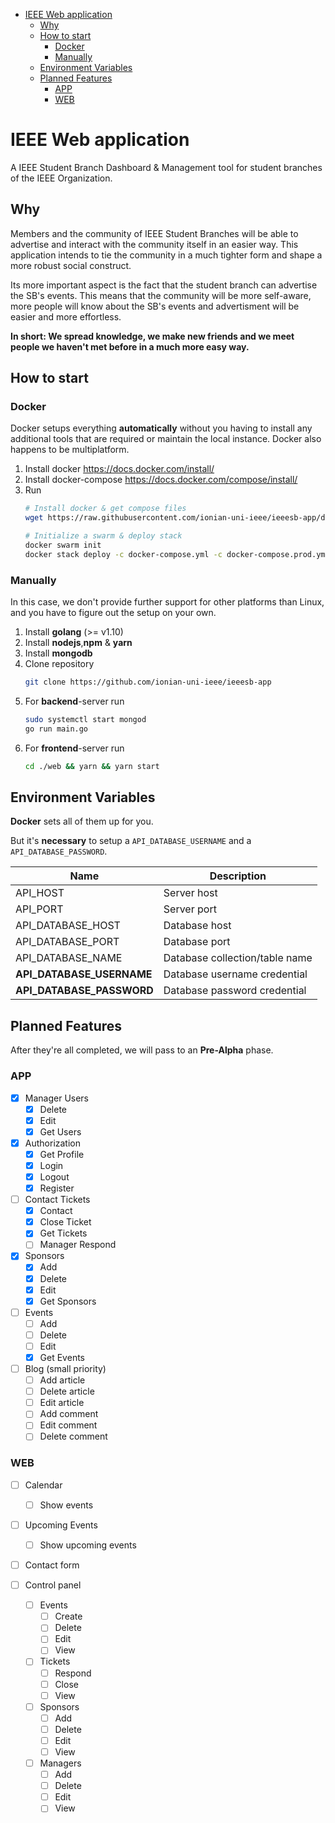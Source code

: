 - [IEEE Web application](#ieee-web-application)
  - [Why](#why)
  - [How to start](#how-to-start)
    - [Docker](#docker)
    - [Manually](#manually)
  - [Environment Variables](#environment-variables)
  - [Planned Features](#planned-features)
    - [APP](#app)
    - [WEB](#web)

# IEEE Web application

A IEEE Student Branch Dashboard & Management tool for student branches of the IEEE Organization.
## Why

Members and the community of IEEE Student Branches will be able to advertise and interact with the community itself in an easier way. This application intends to tie the community in a much tighter form and shape a more robust social construct.

Its more important aspect is the fact that the student branch can advertise the SB's events. This means that the community will be more self-aware, more people will know about the SB's events and advertisment will be easier and more effortless.

**In short: We spread knowledge, we make new friends and we meet people we haven't met before in a much more easy way.**

## How to start

### Docker

Docker setups everything **automatically** without you having to install any additional tools that are required or maintain the local instance. Docker also happens to be multiplatform.

1. Install docker https://docs.docker.com/install/
2. Install docker-compose https://docs.docker.com/compose/install/
3. Run
    ```bash
    # Install docker & get compose files
    wget https://raw.githubusercontent.com/ionian-uni-ieee/ieeesb-app/dev/build/install.sh
    
    # Initialize a swarm & deploy stack
    docker swarm init
    docker stack deploy -c docker-compose.yml -c docker-compose.prod.yml ieeesb-app
    ```

### Manually

In this case, we don't provide further support for other platforms than Linux, and you have to figure out the setup on your own.

1. Install **golang** (>= v1.10)
2. Install **nodejs**,**npm** & **yarn**
3. Install **mongodb**
4. Clone repository
    ```bash
    git clone https://github.com/ionian-uni-ieee/ieeesb-app
    ```
5. For **backend**-server run 
   ```bash
   sudo systemctl start mongod
   go run main.go
   ```
6. For **frontend**-server run 
   ```bash
   cd ./web && yarn && yarn start
   ```

## Environment Variables

**Docker** sets all of them up for you. 

But it's **necessary** to setup a `API_DATABASE_USERNAME` and a `API_DATABASE_PASSWORD`.

| Name                      | Description                    |
| ------------------------- | ------------------------------ |
| API_HOST                  | Server host                    |
| API_PORT                  | Server port                    |
| API_DATABASE_HOST         | Database host                  |
| API_DATABASE_PORT         | Database port                  |
| API_DATABASE_NAME         | Database collection/table name |
| **API_DATABASE_USERNAME** | Database username credential   |
| **API_DATABASE_PASSWORD** | Database password credential   |

## Planned Features
After they're all completed, we will pass to an **Pre-Alpha** phase.

### APP
- [x] Manager Users
  - [x] Delete
  - [x] Edit
  - [x] Get Users

- [x] Authorization
  - [x] Get Profile
  - [x] Login
  - [x] Logout
  - [x] Register

- [ ] Contact Tickets
  - [x] Contact
  - [x] Close Ticket
  - [x] Get Tickets
  - [ ] Manager Respond

- [x] Sponsors
  - [x] Add
  - [x] Delete
  - [x] Edit
  - [x] Get Sponsors

- [ ] Events
  - [ ] Add
  - [ ] Delete
  - [ ] Edit
  - [x] Get Events

- [ ] Blog (small priority)
  - [ ] Add article
  - [ ] Delete article
  - [ ] Edit article
  - [ ] Add comment
  - [ ] Edit comment
  - [ ] Delete comment

### WEB

- [ ] Calendar
  - [ ] Show events

- [ ] Upcoming Events
  - [ ] Show upcoming events

- [ ] Contact form

- [ ] Control panel
    - [ ] Events
      - [ ] Create
      - [ ] Delete
      - [ ] Edit
      - [ ] View
    - [ ] Tickets
      - [ ] Respond
      - [ ] Close
      - [ ] View
    - [ ] Sponsors
      - [ ] Add
      - [ ] Delete
      - [ ] Edit
      - [ ] View
    - [ ] Managers
      - [ ] Add
      - [ ] Delete
      - [ ] Edit
      - [ ] View